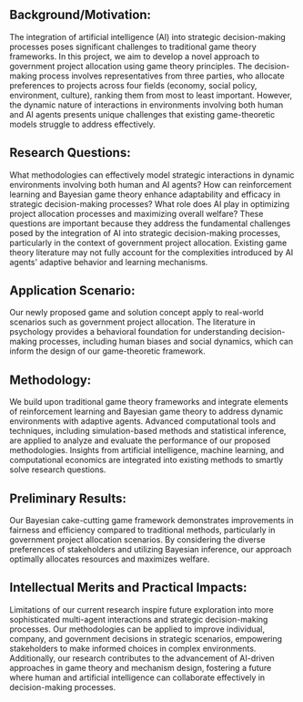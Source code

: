 ## Background/Motivation:

The integration of artificial intelligence (AI) into strategic decision-making processes poses significant challenges to traditional game theory frameworks. In this project, we aim to develop a novel approach to government project allocation using game theory principles. The decision-making process involves representatives from three parties, who allocate preferences to projects across four fields (economy, social policy, environment, culture), ranking them from most to least important. However, the dynamic nature of interactions in environments involving both human and AI agents presents unique challenges that existing game-theoretic models struggle to address effectively.

## Research Questions:

What methodologies can effectively model strategic interactions in dynamic environments involving both human and AI agents?
How can reinforcement learning and Bayesian game theory enhance adaptability and efficacy in strategic decision-making processes?
What role does AI play in optimizing project allocation processes and maximizing overall welfare?
These questions are important because they address the fundamental challenges posed by the integration of AI into strategic decision-making processes, particularly in the context of government project allocation. Existing game theory literature may not fully account for the complexities introduced by AI agents' adaptive behavior and learning mechanisms.

## Application Scenario:

Our newly proposed game and solution concept apply to real-world scenarios such as government project allocation. The literature in psychology provides a behavioral foundation for understanding decision-making processes, including human biases and social dynamics, which can inform the design of our game-theoretic framework.

## Methodology:

We build upon traditional game theory frameworks and integrate elements of reinforcement learning and Bayesian game theory to address dynamic environments with adaptive agents. Advanced computational tools and techniques, including simulation-based methods and statistical inference, are applied to analyze and evaluate the performance of our proposed methodologies. Insights from artificial intelligence, machine learning, and computational economics are integrated into existing methods to smartly solve research questions.

## Preliminary Results:

Our Bayesian cake-cutting game framework demonstrates improvements in fairness and efficiency compared to traditional methods, particularly in government project allocation scenarios. By considering the diverse preferences of stakeholders and utilizing Bayesian inference, our approach optimally allocates resources and maximizes welfare.

## Intellectual Merits and Practical Impacts:

Limitations of our current research inspire future exploration into more sophisticated multi-agent interactions and strategic decision-making processes. Our methodologies can be applied to improve individual, company, and government decisions in strategic scenarios, empowering stakeholders to make informed choices in complex environments. Additionally, our research contributes to the advancement of AI-driven approaches in game theory and mechanism design, fostering a future where human and artificial intelligence can collaborate effectively in decision-making processes.
